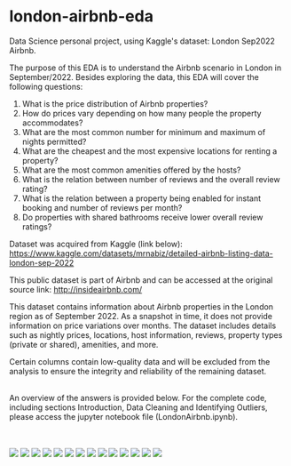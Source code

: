 # london-airbnb-eda
Data Science personal project, using Kaggle's dataset: London Sep2022 Airbnb.

The purpose of this EDA is to understand the Airbnb scenario in London in September/2022.
Besides exploring the data, this EDA will cover the following questions:

1) What is the price distribution of Airbnb properties?
2) How do prices vary depending on how many people the property accommodates?
3) What are the most common number for minimum and maximum of nights permitted?
4) What are the cheapest and the most expensive locations for renting a property?
5) What are the most common amenities offered by the hosts?
6) What is the relation between number of reviews and the overall review rating?
7) What is the relation between a property being enabled for instant booking and number of reviews per month?
8) Do properties with shared bathrooms receive lower overall review ratings?

Dataset was acquired from Kaggle (link below):
https://www.kaggle.com/datasets/mrnabiz/detailed-airbnb-listing-data-london-sep-2022

This public dataset is part of Airbnb and can be accessed at the original source link: http://insideairbnb.com/

This dataset contains information about Airbnb properties in the London region as of September 2022. As a snapshot in time, it does not provide information on price variations over months. The dataset includes details such as nightly prices, locations, host information, reviews, property types (private or shared), amenities, and more.

Certain columns contain low-quality data and will be excluded from the analysis to ensure the integrity and reliability of the remaining dataset.

<br>
An overview of the answers is provided below.
For the complete code, including sections Introduction, Data Cleaning and Identifying Outliers, please access the jupyter notebook file (LondonAirbnb.ipynb).
<br>
<br>
<br>

![](https://github.com/negraod/london-airbnb-eda/blob/main/readme_img/eda-q1.png)
![](https://github.com/negraod/london-airbnb-eda/blob/main/readme_img/eda-q2.png)
![](https://github.com/negraod/london-airbnb-eda/blob/main/readme_img/eda-q3.png)
![](https://github.com/negraod/london-airbnb-eda/blob/main/readme_img/eda-q4-01.png)
![](https://github.com/negraod/london-airbnb-eda/blob/main/readme_img/eda-q4-02-.png)
![](https://github.com/negraod/london-airbnb-eda/blob/main/readme_img/eda-q4-03.png)
![](https://github.com/negraod/london-airbnb-eda/blob/main/readme_img/eda-q4-04.png)
![](https://github.com/negraod/london-airbnb-eda/blob/main/readme_img/eda-q4-05.png)
![](https://github.com/negraod/london-airbnb-eda/blob/main/readme_img/eda-q5.png)
![](https://github.com/negraod/london-airbnb-eda/blob/main/readme_img/eda-q6-01.png)
![](https://github.com/negraod/london-airbnb-eda/blob/main/readme_img/eda-q6-02.png)
![](https://github.com/negraod/london-airbnb-eda/blob/main/readme_img/eda-q7.png)
![](https://github.com/negraod/london-airbnb-eda/blob/main/readme_img/eda-q8-01.png)
![](https://github.com/negraod/london-airbnb-eda/blob/main/readme_img/eda-q8-02.png)
